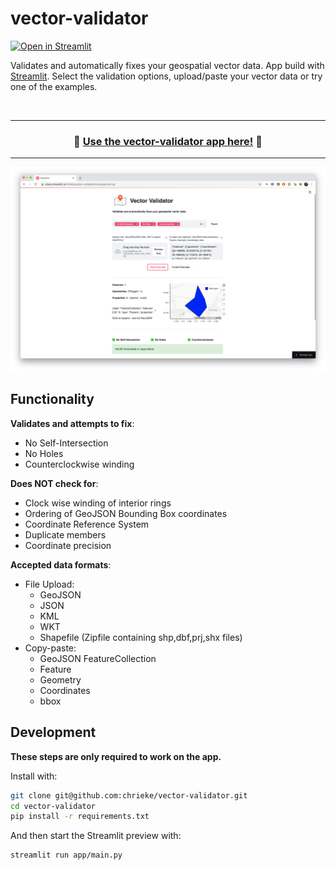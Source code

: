 # vector-validator

[![Open in Streamlit](https://static.streamlit.io/badges/streamlit_badge_black_white.svg)](https://share.streamlit.io/chrieke/vector-validator/main/app/main.py)

Validates and automatically fixes your geospatial vector data. App build with [Streamlit](https://streamlit.io/). 
Select the validation options, upload/paste your vector data or try one of the examples.

<br>

---

<h3 align="center">
    🔺 <a href="https://share.streamlit.io/chrieke/vector-validator/main/app/main.py">Use the vector-validator app here!</a> 🔻
</h3>

---

<p align="center">
    <a href="https://share.streamlit.io/chrieke/vector-validator/main/app/main.py"><img src="images/screenshot.png" width=700></a>
</p>

## Functionality

**Validates and attempts to fix**:
- No Self-Intersection
- No Holes
- Counterclockwise winding

**Does NOT check for**:
- Clock wise winding of interior rings
- Ordering of GeoJSON Bounding Box coordinates
- Coordinate Reference System
- Duplicate members
- Coordinate precision

**Accepted data formats**:
- File Upload:
    - GeoJSON
    - JSON
    - KML
    - WKT
    - Shapefile (Zipfile containing shp,dbf,prj,shx files)
- Copy-paste:
    - GeoJSON FeatureCollection 
    - Feature
    - Geometry
    - Coordinates
    - bbox

## Development

**These steps are only required to work on the app.**

Install with:

```bash
git clone git@github.com:chrieke/vector-validator.git
cd vector-validator
pip install -r requirements.txt
```

And then start the Streamlit preview with:

```bash
streamlit run app/main.py
```